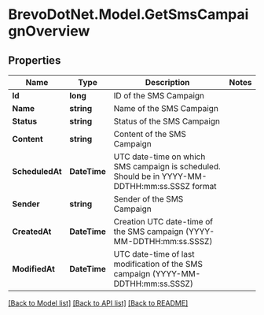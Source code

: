 # BrevoDotNet.Model.GetSmsCampaignOverview

## Properties

Name | Type | Description | Notes
------------ | ------------- | ------------- | -------------
**Id** | **long** | ID of the SMS Campaign | 
**Name** | **string** | Name of the SMS Campaign | 
**Status** | **string** | Status of the SMS Campaign | 
**Content** | **string** | Content of the SMS Campaign | 
**ScheduledAt** | **DateTime** | UTC date-time on which SMS campaign is scheduled. Should be in YYYY-MM-DDTHH:mm:ss.SSSZ format | 
**Sender** | **string** | Sender of the SMS Campaign | 
**CreatedAt** | **DateTime** | Creation UTC date-time of the SMS campaign (YYYY-MM-DDTHH:mm:ss.SSSZ) | 
**ModifiedAt** | **DateTime** | UTC date-time of last modification of the SMS campaign (YYYY-MM-DDTHH:mm:ss.SSSZ) | 

[[Back to Model list]](../../README.md#documentation-for-models) [[Back to API list]](../../README.md#documentation-for-api-endpoints) [[Back to README]](../../README.md)

